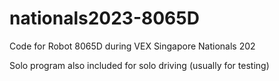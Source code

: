 # nationals2023-8065D
Code for Robot 8065D during VEX Singapore Nationals 202


Solo program also included for solo driving (usually for testing)
